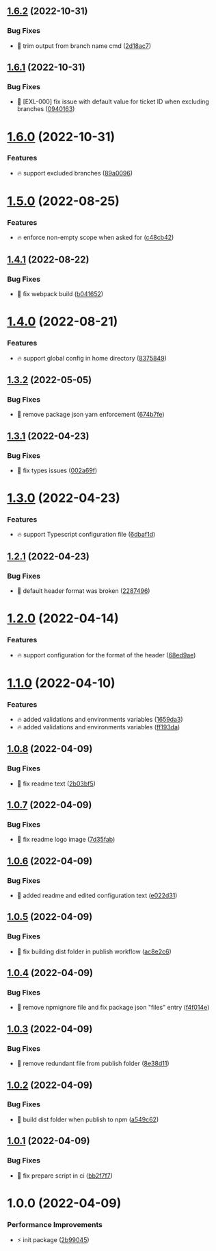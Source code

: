 ## [1.6.2](https://github.com/Exlint/cz-vinyl/compare/v1.6.1...v1.6.2) (2022-10-31)


### Bug Fixes

* 🐞 trim output from branch name cmd ([2d18ac7](https://github.com/Exlint/cz-vinyl/commit/2d18ac72a91f0b02b7220461a0f829271bdbfc9a))

## [1.6.1](https://github.com/Exlint/cz-vinyl/compare/v1.6.0...v1.6.1) (2022-10-31)


### Bug Fixes

* 🐞 [EXL-000] fix issue with default value for ticket ID when excluding branches ([0940163](https://github.com/Exlint/cz-vinyl/commit/0940163127e5020e7ddec287bd2793de0b475f9e))

# [1.6.0](https://github.com/Exlint/cz-vinyl/compare/v1.5.0...v1.6.0) (2022-10-31)


### Features

* 🔥 support excluded branches ([89a0096](https://github.com/Exlint/cz-vinyl/commit/89a009678511bbae7c35e924716538fab08eac58))

# [1.5.0](https://github.com/Exlint/cz-vinyl/compare/v1.4.1...v1.5.0) (2022-08-25)


### Features

* 🔥 enforce non-empty scope when asked for ([c48cb42](https://github.com/Exlint/cz-vinyl/commit/c48cb42456f89d4eb445f8a13faedb9e2e68f211))

## [1.4.1](https://github.com/Exlint/cz-vinyl/compare/v1.4.0...v1.4.1) (2022-08-22)


### Bug Fixes

* 🐞 fix webpack build ([b041652](https://github.com/Exlint/cz-vinyl/commit/b041652fa6936ce5637194c1a2d3fa31fbb5010e))

# [1.4.0](https://github.com/Exlint/cz-vinyl/compare/v1.3.2...v1.4.0) (2022-08-21)


### Features

* 🔥 support global config in home directory ([8375849](https://github.com/Exlint/cz-vinyl/commit/83758494d372c49cc1cf84197687acb3ac54b565))

## [1.3.2](https://github.com/Exlint/cz-vinyl/compare/v1.3.1...v1.3.2) (2022-05-05)

### Bug Fixes

-   🐞 remove package json yarn enforcement ([674b7fe](https://github.com/Exlint/cz-vinyl/commit/674b7fe4e774aa26b7bb9311cc1aa41b7df4f5a9))

## [1.3.1](https://github.com/Exlint/cz-vinyl/compare/v1.3.0...v1.3.1) (2022-04-23)

### Bug Fixes

-   🐞 fix types issues ([002a69f](https://github.com/Exlint/cz-vinyl/commit/002a69fe4f7bb23fa0c6abcae7874cea9ede4d85))

# [1.3.0](https://github.com/Exlint/cz-vinyl/compare/v1.2.1...v1.3.0) (2022-04-23)

### Features

-   🔥 support Typescript configuration file ([6dbaf1d](https://github.com/Exlint/cz-vinyl/commit/6dbaf1d4f4d2e3c92332d91e251f6bba13ebb9ae))

## [1.2.1](https://github.com/Exlint/cz-vinyl/compare/v1.2.0...v1.2.1) (2022-04-23)

### Bug Fixes

-   🐞 default header format was broken ([2287496](https://github.com/Exlint/cz-vinyl/commit/2287496abc296349edfb6c9788a51f7d21ba458c))

# [1.2.0](https://github.com/Exlint/cz-vinyl/compare/v1.1.0...v1.2.0) (2022-04-14)

### Features

-   🔥 support configuration for the format of the header ([68ed9ae](https://github.com/Exlint/cz-vinyl/commit/68ed9ae70080e177f4e3489a7b573029465384df))

# [1.1.0](https://github.com/Exlint/cz-vinyl/compare/v1.0.8...v1.1.0) (2022-04-10)

### Features

-   🔥 added validations and environments variables ([1659da3](https://github.com/Exlint/cz-vinyl/commit/1659da3619b18d3c1a7d49a434aee4d741356dfd))
-   🔥 added validations and environments variables ([ff193da](https://github.com/Exlint/cz-vinyl/commit/ff193da02d18021af9b8e5033e95cc4dad1c9261))

## [1.0.8](https://github.com/Exlint/cz-vinyl/compare/v1.0.7...v1.0.8) (2022-04-09)

### Bug Fixes

-   🐞 fix readme text ([2b03bf5](https://github.com/Exlint/cz-vinyl/commit/2b03bf5b12705a0860f74725e724c447a228b533))

## [1.0.7](https://github.com/Exlint/cz-vinyl/compare/v1.0.6...v1.0.7) (2022-04-09)

### Bug Fixes

-   🐞 fix readme logo image ([7d35fab](https://github.com/Exlint/cz-vinyl/commit/7d35fabefe6da8ce758c4415f7f6005e5b071c0d))

## [1.0.6](https://github.com/Exlint/cz-vinyl/compare/v1.0.5...v1.0.6) (2022-04-09)

### Bug Fixes

-   🐞 added readme and edited configuration text ([e022d31](https://github.com/Exlint/cz-vinyl/commit/e022d316a2ec8b0ade066592b3c268b7901ff3ce))

## [1.0.5](https://github.com/Exlint/cz-vinyl/compare/v1.0.4...v1.0.5) (2022-04-09)

### Bug Fixes

-   🐞 fix building dist folder in publish workflow ([ac8e2c6](https://github.com/Exlint/cz-vinyl/commit/ac8e2c6b4df08530237a31323e418c398bc486da))

## [1.0.4](https://github.com/Exlint/cz-vinyl/compare/v1.0.3...v1.0.4) (2022-04-09)

### Bug Fixes

-   🐞 remove npmignore file and fix package json "files" entry ([f4f014e](https://github.com/Exlint/cz-vinyl/commit/f4f014ef9e785573278a5c45ae00f08c70050d1a))

## [1.0.3](https://github.com/Exlint/cz-vinyl/compare/v1.0.2...v1.0.3) (2022-04-09)

### Bug Fixes

-   🐞 remove redundant file from publish folder ([8e38d11](https://github.com/Exlint/cz-vinyl/commit/8e38d1143cab75a0987dd6c462e11c3b3530dac4))

## [1.0.2](https://github.com/Exlint/cz-vinyl/compare/v1.0.1...v1.0.2) (2022-04-09)

### Bug Fixes

-   🐞 build dist folder when publish to npm ([a549c62](https://github.com/Exlint/cz-vinyl/commit/a549c62dc74872faf853c2f90a5efde1375641ec))

## [1.0.1](https://github.com/Exlint/cz-vinyl/compare/v1.0.0...v1.0.1) (2022-04-09)

### Bug Fixes

-   🐞 fix prepare script in ci ([bb2f7f7](https://github.com/Exlint/cz-vinyl/commit/bb2f7f70f51c9ee5dfc04f8f9ef635e358ff42aa))

# 1.0.0 (2022-04-09)

### Performance Improvements

-   ⚡ init package ([2b99045](https://github.com/Exlint/cz-vinyl/commit/2b990459e3f3e71f2d59613647136a8b84f2524f))
